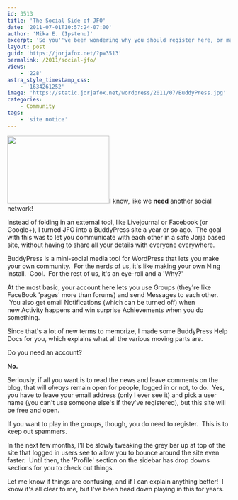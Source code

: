```yaml
---
id: 3513
title: 'The Social Side of JFO'
date: '2011-07-01T10:57:24-07:00'
author: 'Mika E. (Ipstenu)'
excerpt: 'So you''ve been wondering why you should register here, or maybe what all the bells and whistles are for?  This may help you out!'
layout: post
guid: 'https://jorjafox.net/?p=3513'
permalink: /2011/social-jfo/
Views:
    - '228'
astra_style_timestamp_css:
    - '1634261252'
image: 'https://static.jorjafox.net/wordpress/2011/07/BuddyPress.jpg'
categories:
    - Community
tags:
    - 'site notice'
---
```


<img class="alignleft size-medium wp-image-3514" title="BuddyPress" src="//static.jorjafox.net/wordpress/2011/07/BuddyPress-250x250.jpg" alt="" width="230" height="152" />I know, like we <strong>need</strong> another social network!

Instead of folding in an external tool, like Livejournal or Facebook (or Google+), I turned JFO into a BuddyPress site a year or so ago.  The goal with this was to let you communicate with each other in a safe Jorja based site, without having to share all your details with everyone everywhere.

BuddyPress is a mini-social media tool for WordPress that lets you make your own community.  For the nerds of us, it's like making your own Ning install.  Cool.  For the rest of us, it's an eye-roll and a 'Why?'

At the most basic, your account here lets you use Groups (they're like FaceBook 'pages' more than forums) and send Messages to each other.  You also get email Notifications (which can be turned off) when new Activity happens and win surprise Achievements when you do something.

Since that's a lot of new terms to memorize, I made some BuddyPress Help Docs for you, which explains what all the various moving parts are.

Do you need an account?

<strong>No.</strong>

Seriously, if all you want is to read the news and leave comments on the blog, that will <em>always</em> remain open for people, logged in or not, to do.  Yes, you have to leave your email address (only I ever see it) and pick a user name (you can't use someone else's if they've registered), but this site will be free and open.

If you want to play in the groups, though, you do need to register.  This is to keep out spammers.

In the next few months, I'll be slowly tweaking the grey bar up at top of the site that logged in users see to allow you to bounce around the site even faster.  Until then, the 'Profile' section on the sidebar has drop downs sections for you to check out things.

Let me know if things are confusing, and if I can explain anything better!  I know it's all clear to me, but I've been head down playing in this for years.